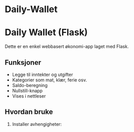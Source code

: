 # Daily-Wallet
# Daily Wallet (Flask)

Dette er en enkel webbasert økonomi-app laget med Flask.

## Funksjoner

- Legge til inntekter og utgifter
- Kategorier som mat, klær, ferie osv.
- Saldo-beregning
- Nullstill-knapp
- Vises i nettleser

## Hvordan bruke

1. Installer avhengigheter:
